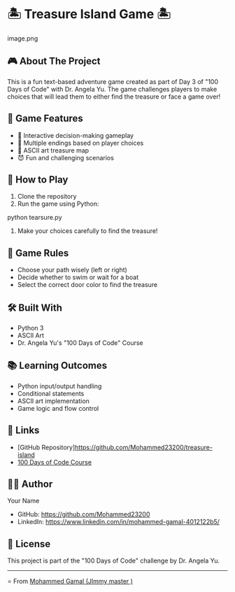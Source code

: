 # 🏝️ Treasure Island Game 🏝️

image.png

## 🎮 About The Project
This is a fun text-based adventure game created as part of Day 3 of "100 Days of Code" with Dr. Angela Yu. The game challenges players to make choices that will lead them to either find the treasure or face a game over!

## 🎯 Game Features
- 🧭 Interactive decision-making gameplay
- 🎲 Multiple endings based on player choices
- 🎨 ASCII art treasure map
- 😈 Fun and challenging scenarios

## 🚀 How to Play
1. Clone the repository
2. Run the game using Python:

python tearsure.py

1. Make your choices carefully to find the treasure!

## 🎯 Game Rules
- Choose your path wisely (left or right)
- Decide whether to swim or wait for a boat
- Select the correct door color to find the treasure

## 🛠️ Built With
- Python 3
- ASCII Art
- Dr. Angela Yu's "100 Days of Code" Course

## 📚 Learning Outcomes
- Python input/output handling
- Conditional statements
- ASCII art implementation
- Game logic and flow control

## 🔗 Links
- [GitHub Repository]https://github.com/Mohammed23200/treasure-island
- [100 Days of Code Course](https://www.udemy.com/course/100-days-of-code/)

## 👨‍💻 Author
Your Name
- GitHub: https://github.com/Mohammed23200
- LinkedIn: https://www.linkedin.com/in/mohammed-gamal-4012122b5/

## 📝 License
This project is part of the "100 Days of Code" challenge by Dr. Angela Yu.

---
⭐️ From [Mohammed Gamal (JImmy master )](https://github.com/Mohammed23200) 
